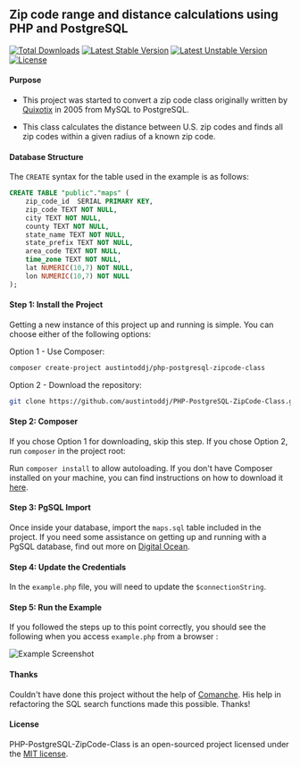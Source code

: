 ## Zip code range and distance calculations using PHP and PostgreSQL

[![Total Downloads](https://poser.pugx.org/austintoddj/php-postgresql-zipcode-class/downloads)](https://packagist.org/packages/austintoddj/php-postgresql-zipcode-class) 
[![Latest Stable Version](https://poser.pugx.org/austintoddj/php-postgresql-zipcode-class/v/stable)](https://packagist.org/packages/austintoddj/php-postgresql-zipcode-class) 
[![Latest Unstable Version](https://poser.pugx.org/austintoddj/php-postgresql-zipcode-class/v/unstable)](https://packagist.org/packages/austintoddj/php-postgresql-zipcode-class) [![License](https://poser.pugx.org/austintoddj/php-postgresql-zipcode-class/license)](https://packagist.org/packages/austintoddj/php-postgresql-zipcode-class)

#### Purpose

* This project was started to convert a zip code class originally written by [Quixotix](https://github.com/Quixotix/PHP-ZipCode-Class) in 2005 from MySQL to PostgreSQL.

* This class calculates the distance between U.S. zip codes and finds all zip codes within a 
given radius of a known zip code.

#### Database Structure

The `CREATE` syntax for the table used in the example is as follows:

```sql
CREATE TABLE "public"."maps" (
    zip_code_id  SERIAL PRIMARY KEY,
    zip_code TEXT NOT NULL,
    city TEXT NOT NULL,
    county TEXT NOT NULL,
    state_name TEXT NOT NULL,
    state_prefix TEXT NOT NULL,
    area_code TEXT NOT NULL,
    time_zone TEXT NOT NULL,
    lat NUMERIC(10,7) NOT NULL,
    lon NUMERIC(10,7) NOT NULL
);
```

#### Step 1: Install the Project

Getting a new instance of this project up and running is simple. You can choose either of the following options:

Option 1 - Use Composer:

```sh
composer create-project austintoddj/php-postgresql-zipcode-class
```

Option 2 - Download the repository:

```sh
git clone https://github.com/austintoddj/PHP-PostgreSQL-ZipCode-Class.git
```

#### Step 2: Composer

If you chose Option 1 for downloading, skip this step. If you chose Option 2, run `composer` in the project root:

Run `composer install` to allow autoloading. If you don't have Composer installed on your machine, you can find instructions on how to download it [here](https://getcomposer.org/doc/00-intro.md#globally).

#### Step 3: PgSQL Import

Once inside your database, import the `maps.sql` table included in the project. If you need some assistance on getting up and running with a PgSQL database, find out more on [Digital Ocean](https://www.digitalocean.com/community/tutorials/how-to-install-and-use-postgresql-on-ubuntu-14-04).

#### Step 4: Update the Credentials

In the `example.php` file, you will need to update the `$connectionString`.

#### Step 5: Run the Example

If you followed the steps up to this point correctly, you should see the following when you access `example.php` from a browser :

![Example Screenshot](https://raw.github.com/austintoddj/PHP-PostgreSQL-ZipCode-Class/master/images/pgsql-screen.png)

[4]: http://opensource.org/licenses/GPL-2.0

#### Thanks

Couldn't have done this project without the help of [Comanche](https://github.com/Comanche/). His help in refactoring the SQL search functions made this possible. Thanks!

#### License

PHP-PostgreSQL-ZipCode-Class is an open-sourced project licensed under the [MIT license](https://opensource.org/licenses/MIT).
